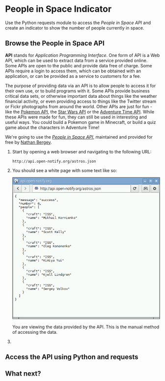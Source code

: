 # People in Space Indicator

Use the Python requests module to access the *People in Space API* and create an indicator to show the number of people currently in space.

## Browse the People in Space API

**API** stands for *Application Programming Interface*. One form of API is a Web API, which can be used to extract data from a service provided online. Some APIs are open to the public and provide data free of charge. Some APIs require a login to access them, which can be obtained with an application, or can be provided as a service to customers for a fee.

The purpose of providing data via an API is to allow people to access it for their own use, or to build programs with it. Some APIs provide business critical data sets, or otherwise important data about things like the weather financial activity, or even providing access to things like the Twitter stream or Fickr photographs from around the world. Other APIs are just for fun - like the [Pokemon API](http://pokeapi.co/), the [Star Wars API](http://swapi.co/) or the [Adventure Time API](http://adventuretimeapi.com/). While these APIs were made for fun, they can still be used in interesting and useful ways. You could build a Pokemon game in Minecraft, or build a quiz game about the characters in Adventure Time!

We're going to use the *[People in Space API](http://open-notify.org/Open-Notify-API/People-In-Space/)*, maintained and provided for free by [Nathan Bergey](http://open-notify.org/about).

1. Start by opening a web browser and navigating to the following URL:

    ```
    http://api.open-notify.org/astros.json
    ```

1. You should see a white page with some text like so:

    ![People in Space API screenshot](images/people-in-space-api-screenshot.png)

    You are viewing the data provided by the API. This is the manual method of accessing the data.

1.

## Access the API using Python and requests

## What next?
